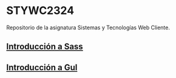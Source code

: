 # STYWC2324
Repositorio de la asignatura Sistemas y Tecnologías Web Cliente.

## [Introducción a Sass](https://github.com/isanchezberriel/STYWC2324/blob/main/Sass/Sass.md)
## [Introducción a Gul](https://github.com/isanchezberriel/STYWC2324/blob/main/Sass/Sass.md)
